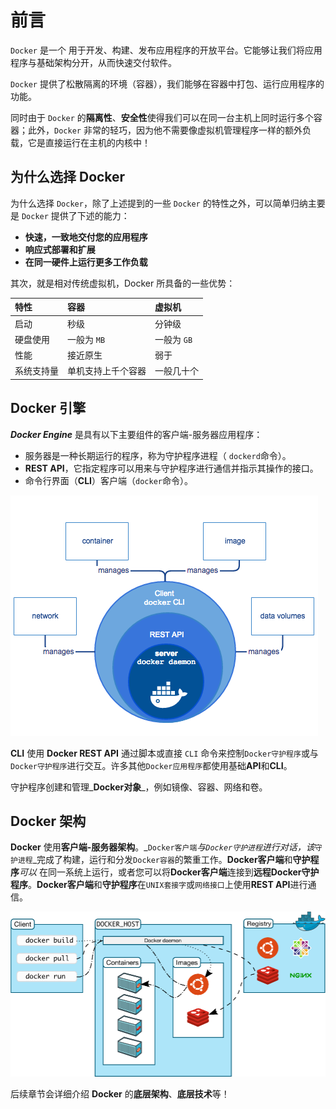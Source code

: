 # 前言

`Docker` 是一个 用于开发、构建、发布应用程序的开放平台。它能够让我们将应用程序与基础架构分开，从而快速交付软件。

`Docker` 提供了松散隔离的环境（容器），我们能够在容器中打包、运行应用程序的功能。

同时由于 `Docker` 的**隔离性**、**安全性**使得我们可以在同一台主机上同时运行多个容器；此外，`Docker` 非常的轻巧，因为他不需要像虚拟机管理程序一样的额外负载，它是直接运行在主机的内核中！

## 为什么选择 Docker

为什么选择 `Docker`，除了上述提到的一些 `Docker` 的特性之外，可以简单归纳主要是 `Docker` 提供了下述的能力：

* **快速，一致地交付您的应用程序**
* **响应式部署和扩展**
* **在同一硬件上运行更多工作负载**

其次，就是相对传统虚拟机，Docker 所具备的一些优势：

| 特性 | 容器 | 虚拟机 |
| :--- | :--- | :--- |
| 启动 | 秒级 | 分钟级 |
| 硬盘使用 | 一般为 `MB` | 一般为 `GB` |
| 性能 | 接近原生 | 弱于 |
| 系统支持量 | 单机支持上千个容器 | 一般几十个 |

## Docker 引擎

_**Docker Engine**_ 是具有以下主要组件的客户端-服务器应用程序：

* 服务器是一种长期运行的程序，称为守护程序进程（ `dockerd`命令）。
* **REST API**，它指定程序可以用来与守护程序进行通信并指示其操作的接口。
* 命令行界面（**CLI**）客户端（`docker`命令）。

![](.gitbook/assets/image.png)

**CLI** 使用 **Docker REST API** 通过脚本或直接 `CLI` 命令来控制`Docker守护程序`或与`Docker守护程序`进行交互。许多其他`Docker应用程序`都使用基础**API**和**CLI**。

守护程序创建和管理_**Docker对象**_，例如镜像、容器、网络和卷。

## Docker 架构

**Docker** 使用**客户端-服务器架构**。_`Docker客户端`_与`Docker守护进程`进行对话，该_`守护进程`_完成了构建，运行和分发`Docker容器`的繁重工作。**Docker客户端**和**守护程序**_可以_ 在同一系统上运行，或者您可以将**Docker客户端**连接到**远程Docker守护程序**。**Docker客户端**和**守护程序**在`UNIX套接字`或`网络接口`上使用**REST API**进行通信。

![](.gitbook/assets/image%20%281%29.png)

后续章节会详细介绍 **Docker** 的**底层架构**、**底层技术**等！

